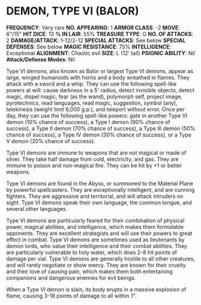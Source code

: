 # DEMON, TYPE VI (BALOR)

**FREQUENCY**: Very rare
**NO. APPEARING**: 1
**ARMOR CLASS**: -2
**MOVE**: 6"/15"
**HIT DICE**: 13
**% IN LAIR**: 55%
**TREASURE TYPE**: G
**NO. OF ATTACKS**: 2
**DAMAGE/ATTACK**: 1-12/2-12
**SPECIAL ATTACKS**: See below
**SPECIAL DEFENSES**: See below
**MAGIC RESISTANCE**: 75%
**INTELLIGENCE**: Exceptional
**ALIGNMENT**: Chaotic evil
**SIZE**: L (12' tall)
**PSIONIC ABILITY**: Nil
**Attack/Defense Modes**: Nil

Type VI demons, also known as Balor or largest Type VI demons, appear as large, winged humanoids with horns and a body wreathed in flames. They attack with a sword and a whip. They can use the following spell-like powers at will: cause darkness in a 5' radius, detect invisible objects, detect magic, dispel magic, fear (as the wand), polymorph self, project image, pyrotechnics, read languages, read magic, suggestion, symbol (any), telekinesis (weight limit 6,000 g.p.), and teleport without error. Once per day, they can use the following spell-like powers: gate in another Type VI demon (10% chance of success), a Type I demon (90% chance of success), a Type II demon (70% chance of success), a Type III demon (50% chance of success), a Type IV demon (30% chance of success), or a Type V demon (20% chance of success).

Type VI demons are immune to weapons that are not magical or made of silver. They take half damage from cold, electricity, and gas. They are immune to poison and non-magical fire. They can be hit by +1 or better weapons.

Type VI demons are found in the Abyss, or summoned to the Material Plane by powerful spellcasters. They are exceptionally intelligent, and are cunning fighters. They are aggressive and territorial, and will attack intruders on sight. Type VI demons speak their own language, the common tongue, and several other languages.

Type VI demons are particularly feared for their combination of physical power, magical abilities, and intelligence, which makes them formidable opponents. They are excellent strategists and will use their powers to great effect in combat. Type VI demons are sometimes used as lieutenants by demon lords, who value their intelligence and their combat abilities. They are particularly vulnerable to holy water, which does 2-8 hit points of damage per vial. Type VI demons are generally hostile to all other creatures, and will rarely negotiate or show mercy. They are known for their cruelty and their love of causing pain, which makes them both entertaining companions and dangerous enemies for evil beings.

When a Type VI demon is slain, its body erupts in a massive explosion of flame, causing 3-18 points of damage to all within 1".
